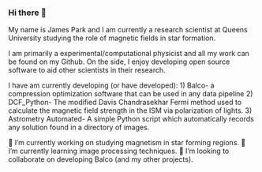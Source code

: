 ### Hi there 👋
My name is James Park and I am currently a research scientist at Queens University studying the role of magnetic fields in star formation.

I am primarily a experimental/computational physicist and all my work can be found on my Github. On the side, I enjoy developing open source software to aid other scientists in their research.

I have am currently developing (or have developed):
    1) Balco- a compression optimization software that can be used in any data pipeline 
    2) DCF_Python- The modified Davis Chandrasekhar Fermi method used to calculate the magnetic field strength in the ISM via polarization of lights.
    3) Astrometry Automated- A simple Python script which automatically records any solution found in a directory of images.

🔭 I’m currently working on studying magnetism in star forming regions.
🌱 I’m currently learning image processing techniques.
👯 I’m looking to collaborate on developing Balco (and my other projects).
